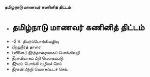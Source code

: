 **தமிழ்நாடு மாணவர் கணினித் திட்டம்**
- # தமிழ்நாடு மாணவர் கணினித் திட்டம்
- -2 n. திடீர்ப்பொங்கிவழிவு
- பீற்றுநீர்த் தாரை
- (வினை.) நீர்த்தாரையாகப் பொங்கிவழி
- நீராவியாகப் பீறி வௌதப்படு
- நீர்மம் பொங்கி வழியச் செய்
- நீராவி பீற்றி வௌதப்படச் செய்.

